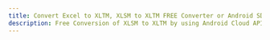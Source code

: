 ---title: Convert Excel to XLTM, XLSM to XLTM FREE Converter or Android SDKdescription: Free Conversion of XLSM to XLTM by using Android Cloud APIs & SDKs. Also Create, Edit & Render Microsoft Excel, CSV and SpreadsheetML worksheets or spreadsheet in the Cloud.---